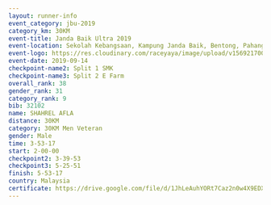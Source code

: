 ```yaml
---
layout: runner-info 
event_category: jbu-2019 
category_km: 30KM 
event-title: Janda Baik Ultra 2019
event-location: Sekolah Kebangsaan, Kampung Janda Baik, Bentong, Pahang, Malaysia 
event-logo: https://res.cloudinary.com/raceyaya/image/upload/v1569217009/logo/janda-baik_vch1pc.jpg 
event-date: 2019-09-14 
checkpoint-name2: Split 1 SMK 
checkpoint-name3: Split 2 E Farm 
overall_rank: 38
gender_rank: 31
category_rank: 9
bib: 32102
name: SHAHREL AFLA
distance: 30KM
category: 30KM Men Veteran
gender: Male
time: 3-53-17
start: 2-00-00
checkpoint2: 3-39-53
checkpoint3: 5-25-51
finish: 5-53-17
country: Malaysia
certificate: https://drive.google.com/file/d/1JhLeAuhYORt7Caz2n0w4X9EDX7gKwp5k/view?usp=sharing
---
```

